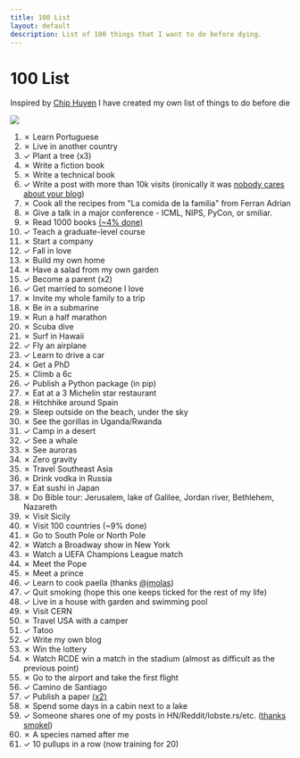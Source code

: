 ```yaml
---
title: 100 List
layout: default
description: List of 100 things that I want to do before dying.
---
```


# 100 List

Inspired by [Chip Huyen](https://huyenchip.com/list-100/) I have created my own list of things to do before die

![](https://geps.dev/progress/33)

1. ✗ Learn Portuguese
2. ✗ Live in another country
3. ✓ Plant a tree (x3)
4. ✗ Write a fiction book
5. ✗ Write a technical book
6. ✓ Write a post with more than 10k visits (ironically it was [nobody cares about your blog](https://www.alexmolas.com/2023/07/15/nobody-cares-about-your-blog.html))
7. ✗ Cook all the recipes from "La comida de la familia" from Ferran Adrian 
8. ✗ Give a talk in a major conference - ICML, NIPS, PyCon, or smiliar.
9. ✗ Read 1000 books [(~4% done)](https://www.goodreads.com/user/show/64719677-lex-molas)
10. ✓ Teach a graduate-level course
11. ✗ Start a company
12. ✓ Fall in love
13. ✗ Build my own home
14. ✗ Have a salad from my own garden
15. ✓ Become a parent (x2)
16. ✓ Get married to someone I love
17. ✗ Invite my whole family to a trip
18. ✗ Be in a submarine
19. ✗ Run a half marathon
20. ✗ Scuba dive
21. ✗ Surf in Hawaii
22. ✓ Fly an airplane
23. ✓ Learn to drive a car
24. ✗ Get a PhD
25. ✗ Climb a 6c
26. ✓ Publish a Python package (in pip)
27. ✗ Eat at a 3 Michelin star restaurant
28. ✗ Hitchhike around Spain
29. ✗ Sleep outside on the beach, under the sky
30. ✗ See the gorillas in Uganda/Rwanda
31. ✓ Camp in a desert
32. ✓ See a whale
33. ✗ See auroras
34. ✗ Zero gravity
35. ✗ Travel Southeast Asia
36. ✗ Drink vodka in Russia
37. ✗ Eat sushi in Japan
38. ✗ Do Bible tour: Jerusalem, lake of Galilee, Jordan river, Bethlehem, Nazareth
39. ✗ Visit Sicily
40. ✗ Visit 100 countries (~9% done)
41. ✗ Go to South Pole or North Pole
42. ✗ Watch a Broadway show in New York
43. ✗ Watch a UEFA Champions League match
44. ✗ Meet the Pope
45. ✗ Meet a prince
46. ✓ Learn to cook paella (thanks [@jmolas](https://twitter.com/jmolas))
47. ✓ Quit smoking (hope this one keeps ticked for the rest of my life)
48. ✓ Live in a house with garden and swimming pool 
49. ✗ Visit CERN
50. ✗ Travel USA with a camper
51. ✓ Tatoo
52. ✓ Write my own blog
53. ✗ Win the lottery
54. ✗ Watch RCDE win a match in the stadium (almost as difficult as the previous point)
55. ✗ Go to the airport and take the first flight
56. ✓ Camino de Santiago
57. ✓ Publish a paper [(x2)](https://scholar.google.com/citations?user=2FccG04AAAAJ)
58. ✗ Spend some days in a cabin next to a lake
59. ✓ Someone shares one of my posts in HN/Reddit/lobste.rs/etc. ([thanks smokel](https://news.ycombinator.com/item?id=36745138))
60. ✗ A species named after me
61. ✓ 10 pullups in a row (now training for 20)
